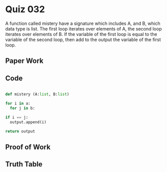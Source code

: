 # Quiz 032

A function called mistery have a signature which includes A, and B, which data type is list. The first loop iterates over elements of A, the second loop iterates over elements of B. If the variable of the first loop is equal to the variable of the second loop, then add to the output the variable of the first loop.

## Paper Work




## Code

```py

def mistery (A:list, B:list)

for i in a:
  for j in b:

if i == j:
  output.append(i)

return output

```

## Proof of Work




## Truth Table




